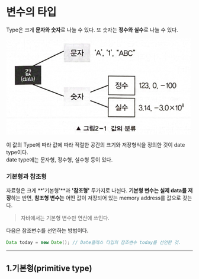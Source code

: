 # 변수의 타입

Type은 크게 **문자와 숫자**로 나눌 수 있다. 또 숫자는 **정수와 실수**로 나눌 수 있다.

<img src="img/1.png" width="500" alt="귀여운 고양이">

이 값의 Type에 따라 값에 따라 적절한 공간의 크기와 저장형식을 정의한 것이 date type이다.</br>
date type에는 문자형, 정수형, 실수형 등이 있다.

### 기본형과 참조형
자료형은 크게 **'기본형'**과 **'참조형'** 두가지로 나뉜다. **기본형 변수는 실제 data를 저장**하는 반면, **참조형 변수는** 어떤 값이 저장되어 있는 memory address를 값으로 갖는다.

> 자바에서는 기본형 변수만 연산에 쓰인다.

다음은 참조변수를 선언하는 방법이다.
```java
Data today = new Date(); // Date클래스 타입의 참조변수 today를 선언한 것.
```
---
## 1.기본형(primitive type)
